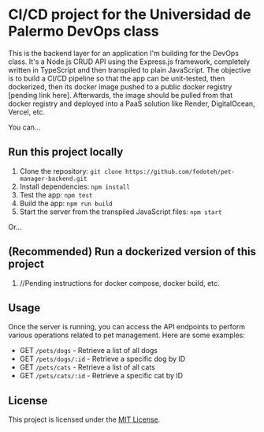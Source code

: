 # CI/CD project for the Universidad de Palermo DevOps class


This is the backend layer for an application I'm building for the DevOps class. It's a Node.js CRUD API using the Express.js framework, completely written in TypeScript and then transpiled to plain JavaScript. The objective is to build a CI/CD pipeline so that the app can be unit-tested, then dockerized, then its docker image pushed to a public docker registry [pending link here]. Afterwards, the image should be pulled from that docker registry and deployed into a PaaS solution like Render, DigitalOcean, Vercel, etc.

You can...

## Run this project locally

1. Clone the repository: `git clone https://github.com/fedoteh/pet-manager-backend.git`
2. Install dependencies: `npm install`
3. Test the app: `npm test`
4. Build the app: `npm run build`
4. Start the server from the transpiled JavaScript files: `npm start`

Or...

## (Recommended) Run a dockerized version of this project

1. //Pending instructions for docker compose, docker build, etc.

## Usage

Once the server is running, you can access the API endpoints to perform various operations related to pet management. Here are some examples:

- GET `/pets/dogs` - Retrieve a list of all dogs
- GET `/pets/dogs/:id` - Retrieve a specific dog by ID
- GET `/pets/cats` - Retrieve a list of all cats
- GET `/pets/cats/:id` - Retrieve a specific cat by ID


## License

This project is licensed under the [MIT License](./LICENSE).

